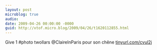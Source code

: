 ```yaml
---
layout: post
microblog: true
audio: 
date: 2009-04-26 00:00:00 -0000
guid: http://xtof.micro.blog/2009/04/26/t1620112855.html
---
```

Give 1 #photo twollars @ClaireInParis pour son chêne [tinyurl.com/cvul2j](http://tinyurl.com/cvul2j)
